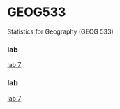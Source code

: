 # GEOG533
Statistics for Geography (GEOG 533)

### lab
[lab 7](https://pxxxxp13.github.io/lab%207/lab07-Correlation-Pan_Xiaoxu.html#problem_9f)

### lab
[lab 7](https://pxxxxp13.github.io/lab8_Pan%20Xiaoxu/lab08_Xiaoxu_Pan.html)
